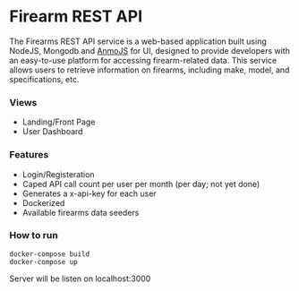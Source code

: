 
# Firearm REST API

The Firearms REST API service is a web-based application built using NodeJS, Mongodb and [AnmoJS](https://github.com/Anas-mo101/AnmoJS)
 for UI, designed to provide developers with an easy-to-use platform for accessing firearm-related data. This service allows users to retrieve information on firearms, including make, model, and specifications, etc.

### Views
- Landing/Front Page
- User Dashboard

### Features
- Login/Registeration
- Caped API call count per user per month (per day; not yet done)
- Generates a x-api-key for each user
- Dockerized 
- Available firearms data seeders

### How to run 
```
docker-compose build
docker-compose up
```
Server will be listen on localhost:3000